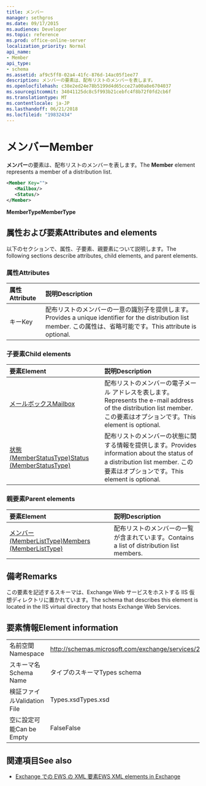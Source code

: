 ```yaml
---
title: メンバー
manager: sethgros
ms.date: 09/17/2015
ms.audience: Developer
ms.topic: reference
ms.prod: office-online-server
localization_priority: Normal
api_name:
- Member
api_type:
- schema
ms.assetid: af9c5ff8-02a4-41fc-876d-14ac05f1ee77
description: メンバーの要素は、配布リストのメンバーを表します。
ms.openlocfilehash: c38e2ed24e78b5199d4d65cce27a00a8e6704037
ms.sourcegitcommit: 34041125dc8c5f993b21cebfc4f8b72f0fd2cb6f
ms.translationtype: MT
ms.contentlocale: ja-JP
ms.lasthandoff: 06/21/2018
ms.locfileid: "19832434"
---
```

# <a name="member"></a><span data-ttu-id="d2fa4-103">メンバー</span><span class="sxs-lookup"><span data-stu-id="d2fa4-103">Member</span></span>

<span data-ttu-id="d2fa4-104">**メンバー**の要素は、配布リストのメンバーを表します。</span><span class="sxs-lookup"><span data-stu-id="d2fa4-104">The **Member** element represents a member of a distribution list.</span></span> 
  
```xml
<Member Key="">
   <Mailbox/>
   <Status/>
</Member>
```

<span data-ttu-id="d2fa4-105">**MemberType**</span><span class="sxs-lookup"><span data-stu-id="d2fa4-105">**MemberType**</span></span>

## <a name="attributes-and-elements"></a><span data-ttu-id="d2fa4-106">属性および要素</span><span class="sxs-lookup"><span data-stu-id="d2fa4-106">Attributes and elements</span></span>

<span data-ttu-id="d2fa4-107">以下のセクションで、属性、子要素、親要素について説明します。</span><span class="sxs-lookup"><span data-stu-id="d2fa4-107">The following sections describe attributes, child elements, and parent elements.</span></span>
  
### <a name="attributes"></a><span data-ttu-id="d2fa4-108">属性</span><span class="sxs-lookup"><span data-stu-id="d2fa4-108">Attributes</span></span>

|<span data-ttu-id="d2fa4-109">**属性**</span><span class="sxs-lookup"><span data-stu-id="d2fa4-109">**Attribute**</span></span>|<span data-ttu-id="d2fa4-110">**説明**</span><span class="sxs-lookup"><span data-stu-id="d2fa4-110">**Description**</span></span>|
|:-----|:-----|
|<span data-ttu-id="d2fa4-111">キー</span><span class="sxs-lookup"><span data-stu-id="d2fa4-111">Key</span></span>  <br/> |<span data-ttu-id="d2fa4-112">配布リストのメンバーの一意の識別子を提供します。</span><span class="sxs-lookup"><span data-stu-id="d2fa4-112">Provides a unique identifier for the distribution list member.</span></span> <span data-ttu-id="d2fa4-113">この属性は、省略可能です。</span><span class="sxs-lookup"><span data-stu-id="d2fa4-113">This attribute is optional.</span></span>  <br/> |
   
### <a name="child-elements"></a><span data-ttu-id="d2fa4-114">子要素</span><span class="sxs-lookup"><span data-stu-id="d2fa4-114">Child elements</span></span>

|<span data-ttu-id="d2fa4-115">**要素**</span><span class="sxs-lookup"><span data-stu-id="d2fa4-115">**Element**</span></span>|<span data-ttu-id="d2fa4-116">**説明**</span><span class="sxs-lookup"><span data-stu-id="d2fa4-116">**Description**</span></span>|
|:-----|:-----|
|[<span data-ttu-id="d2fa4-117">メールボックス</span><span class="sxs-lookup"><span data-stu-id="d2fa4-117">Mailbox</span></span>](mailbox.md) <br/> |<span data-ttu-id="d2fa4-118">配布リストのメンバーの電子メール アドレスを表します。</span><span class="sxs-lookup"><span data-stu-id="d2fa4-118">Represents the e-mail address of the distribution list member.</span></span> <span data-ttu-id="d2fa4-119">この要素はオプションです。</span><span class="sxs-lookup"><span data-stu-id="d2fa4-119">This element is optional.</span></span>  <br/> |
|[<span data-ttu-id="d2fa4-120">状態 (MemberStatusType)</span><span class="sxs-lookup"><span data-stu-id="d2fa4-120">Status (MemberStatusType)</span></span>](status-memberstatustype.md) <br/> |<span data-ttu-id="d2fa4-121">配布リストのメンバーの状態に関する情報を提供します。</span><span class="sxs-lookup"><span data-stu-id="d2fa4-121">Provides information about the status of a distribution list member.</span></span> <span data-ttu-id="d2fa4-122">この要素はオプションです。</span><span class="sxs-lookup"><span data-stu-id="d2fa4-122">This element is optional.</span></span>  <br/> |
   
### <a name="parent-elements"></a><span data-ttu-id="d2fa4-123">親要素</span><span class="sxs-lookup"><span data-stu-id="d2fa4-123">Parent elements</span></span>

|<span data-ttu-id="d2fa4-124">**要素**</span><span class="sxs-lookup"><span data-stu-id="d2fa4-124">**Element**</span></span>|<span data-ttu-id="d2fa4-125">**説明**</span><span class="sxs-lookup"><span data-stu-id="d2fa4-125">**Description**</span></span>|
|:-----|:-----|
|[<span data-ttu-id="d2fa4-126">メンバー (MemberListType)</span><span class="sxs-lookup"><span data-stu-id="d2fa4-126">Members (MemberListType)</span></span>](members-memberlisttype.md) <br/> |<span data-ttu-id="d2fa4-127">配布リストのメンバーの一覧が含まれています。</span><span class="sxs-lookup"><span data-stu-id="d2fa4-127">Contains a list of distribution list members.</span></span>  <br/> |
   
## <a name="remarks"></a><span data-ttu-id="d2fa4-128">備考</span><span class="sxs-lookup"><span data-stu-id="d2fa4-128">Remarks</span></span>

<span data-ttu-id="d2fa4-129">この要素を記述するスキーマは、Exchange Web サービスをホストする IIS 仮想ディレクトリに置かれています。</span><span class="sxs-lookup"><span data-stu-id="d2fa4-129">The schema that describes this element is located in the IIS virtual directory that hosts Exchange Web Services.</span></span>
  
## <a name="element-information"></a><span data-ttu-id="d2fa4-130">要素情報</span><span class="sxs-lookup"><span data-stu-id="d2fa4-130">Element information</span></span>

|||
|:-----|:-----|
|<span data-ttu-id="d2fa4-131">名前空間</span><span class="sxs-lookup"><span data-stu-id="d2fa4-131">Namespace</span></span>  <br/> |http://schemas.microsoft.com/exchange/services/2006/types  <br/> |
|<span data-ttu-id="d2fa4-132">スキーマ名</span><span class="sxs-lookup"><span data-stu-id="d2fa4-132">Schema Name</span></span>  <br/> |<span data-ttu-id="d2fa4-133">タイプのスキーマ</span><span class="sxs-lookup"><span data-stu-id="d2fa4-133">Types schema</span></span>  <br/> |
|<span data-ttu-id="d2fa4-134">検証ファイル</span><span class="sxs-lookup"><span data-stu-id="d2fa4-134">Validation File</span></span>  <br/> |<span data-ttu-id="d2fa4-135">Types.xsd</span><span class="sxs-lookup"><span data-stu-id="d2fa4-135">Types.xsd</span></span>  <br/> |
|<span data-ttu-id="d2fa4-136">空に設定可能</span><span class="sxs-lookup"><span data-stu-id="d2fa4-136">Can be Empty</span></span>  <br/> |<span data-ttu-id="d2fa4-137">False</span><span class="sxs-lookup"><span data-stu-id="d2fa4-137">False</span></span>  <br/> |
   
## <a name="see-also"></a><span data-ttu-id="d2fa4-138">関連項目</span><span class="sxs-lookup"><span data-stu-id="d2fa4-138">See also</span></span>

- [<span data-ttu-id="d2fa4-139">Exchange での EWS の XML 要素</span><span class="sxs-lookup"><span data-stu-id="d2fa4-139">EWS XML elements in Exchange</span></span>](ews-xml-elements-in-exchange.md)

